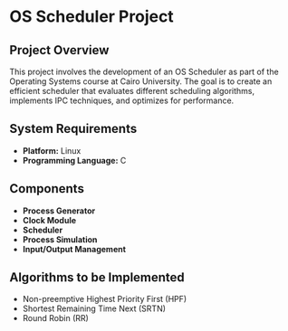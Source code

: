 # OS Scheduler Project

## Project Overview
This project involves the development of an OS Scheduler as part of the Operating Systems course at Cairo University. The goal is to create an efficient scheduler that evaluates different scheduling algorithms, implements IPC techniques, and optimizes for performance.

## System Requirements
- **Platform:** Linux
- **Programming Language:** C

## Components
- **Process Generator**
- **Clock Module**
- **Scheduler**
- **Process Simulation**
- **Input/Output Management**

## Algorithms to be Implemented
- Non-preemptive Highest Priority First (HPF)
- Shortest Remaining Time Next (SRTN)
- Round Robin (RR)

